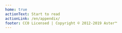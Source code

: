 ```yaml
---
home: true
actionText: Start to read
actionLink: /en/appendix/
footer: CC0 Licensed | Copyright © 2012-2019 Aster™
---
```



